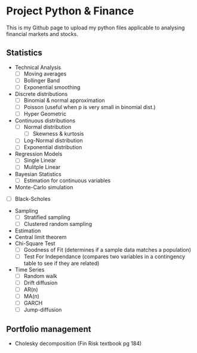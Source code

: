 # Project Python & Finance

This is my Github page to upload my python files applicable to analysing financial markets and stocks.

## Statistics

- Technical Analysis
  - [ ] Moving averages
  - [ ] Bollinger Band
  - [ ] Exponential smoothing
- Discrete distributions
  - [ ] Binomial & normal approximation
  - [ ] Poisson (useful when p is very small in binomial dist.)
  - [ ] Hyper Geometric
- Continuous distributions
  - [ ] Normal distribution
    - [ ] Skewness & kurtosis
  - [ ] Log-Normal distribution
  - [ ] Exponential distribution
- Regression Models
  - [ ] Single Linear
  - [ ] Mulitple Linear
- Bayesian Statistics
  - [ ] Estimation for continuous variables
- Monte-Carlo simulation
- [ ] Black-Scholes
- Sampling
  - [ ] Stratified sampling
  - [ ] Clustered random sampling
- Estimation
- Central limit theorem
- Chi-Square Test
  - [ ] Goodness of Fit (determines if a sample data matches a population)
  - [ ] Test For Independance (compares two variables in a contingency table to see if they are related)
- Time Series
  - [ ] Random walk
  - [ ] Drift diffusion
  - [ ] AR(n)
  - [ ] MA(n)
  - [ ] GARCH
  - [ ] Jump-diffusion

## Portfolio management

- Cholesky decomposition (Fin Risk textbook pg 184)

